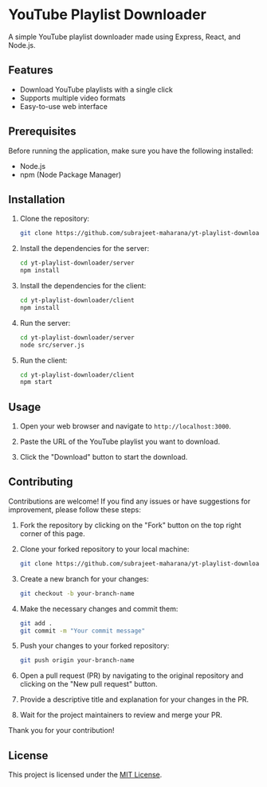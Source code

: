 # YouTube Playlist Downloader

A simple YouTube playlist downloader made using Express, React, and Node.js.

## Features

- Download YouTube playlists with a single click
- Supports multiple video formats
- Easy-to-use web interface

## Prerequisites

Before running the application, make sure you have the following installed:

- Node.js
- npm (Node Package Manager)

## Installation

1. Clone the repository:

    ```bash
    git clone https://github.com/subrajeet-maharana/yt-playlist-downloader.git
    ```

2. Install the dependencies for the server:

    ```bash
    cd yt-playlist-downloader/server
    npm install
    ```

3. Install the dependencies for the client:

    ```bash
    cd yt-playlist-downloader/client
    npm install
    ```

4. Run the server:

    ```bash
    cd yt-playlist-downloader/server
    node src/server.js
    ```

5. Run the client:

    ```bash
    cd yt-playlist-downloader/client
    npm start
    ```

## Usage

1. Open your web browser and navigate to `http://localhost:3000`.

2. Paste the URL of the YouTube playlist you want to download.

3. Click the "Download" button to start the download.

## Contributing

Contributions are welcome! If you find any issues or have suggestions for improvement, please follow these steps:

1. Fork the repository by clicking on the "Fork" button on the top right corner of this page.

2. Clone your forked repository to your local machine:

    ```bash
    git clone https://github.com/subrajeet-maharana/yt-playlist-downloader.git
    ```

3. Create a new branch for your changes:

    ```bash
    git checkout -b your-branch-name
    ```

4. Make the necessary changes and commit them:

    ```bash
    git add .
    git commit -m "Your commit message"
    ```

5. Push your changes to your forked repository:

    ```bash
    git push origin your-branch-name
    ```

6. Open a pull request (PR) by navigating to the original repository and clicking on the "New pull request" button.

7. Provide a descriptive title and explanation for your changes in the PR.

8. Wait for the project maintainers to review and merge your PR.

Thank you for your contribution!

## License

This project is licensed under the [MIT License](LICENSE).
